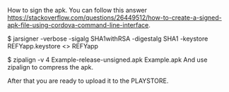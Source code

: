 How to sign the apk.
You can follow this answer https://stackoverflow.com/questions/26449512/how-to-create-a-signed-apk-file-using-cordova-command-line-interface.

$ jarsigner -verbose -sigalg SHA1withRSA -digestalg SHA1 -keystore REFYapp.keystore <<Unsigned APK file>> REFYapp

$ zipalign -v 4 Example-release-unsigned.apk Example.apk
And use zipalign to compress the apk.

After that you are ready to upload it to the PLAYSTORE.
